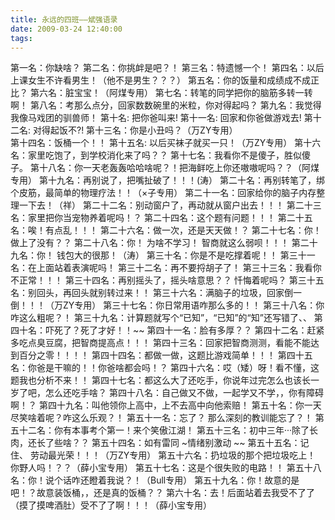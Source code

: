 ```yaml
---
title: 永远的四班——斌强语录
date: 2009-03-24 12:40:00
tags:
---
```






第一名：你缺啥？ 
第二名：你挑衅是吧？！ 
第三名：特遗憾一个！ 
第四名：以后上课女生不许看男生！（他不是男生？？？） 
第五名：你的饭量和成绩成不成正比？ 
第六名：脏宝宝！（阿煤专用） 
第七名：转笔的同学把你的脑筋多转一转啊！ 
第八名：考那么点分，回家数数碗里的米粒，你对得起吗？ 
第九名：我觉得我像马戏团的驯兽师！ 
第十名: 把你爸叫来! 
第十一名: 回家和你爸做游戏去! 
第十二名: 对得起饭不?! 
第十三名：你是小丑吗？（万ZY专用）   
第十四名：饭桶一个！！ 
第十五名: 以后买袜子就买一只！（万ZY专用） 
第十六名：家里吃饱了，到学校消化来了吗？？ 
第十七名：我看你不是傻子，胜似傻子。 
第十八名：你一天老轰轰哈哈啥呢？！把海鲜吃上你还嗷嗷呢吗？？（阿煤专用） 
第十九名：再别说了，把嘴扯破了！！！(涛） 
第二十名：再别转笔了，绑个皮筋，最简单的物理疗法！！（×子专用） 
第二十一名：回家给你的脑子内存整理一下去！（祥） 
第二十二名：别动窗户了，再动就从窗户出去！！！ 
第二十三名：家里把你当宠物养着呢吗！？ 
第二十四名：这个题有问题！！！ 
第二十五名：唉！有点乱！！！ 
第二十六名：做一次，还是天天做！？ 
第二十七名：你！ 做上了没有？？ 
第二十八名：你！ 为啥不学习！ 智商就这么弱呗！！！ 
第二十九名：你！ 钱包大的很那！（涛） 
第三十名：你是不是吃撑着呢！！ 
第三十一名：在上面站着表演呢吗！ 
第三十二名：再不要捋胡子了！ 
第三十三名：我看你不正常！！！ 
第三十四名：再别摇头了，摇头啥意思？？ 忏悔着呢吗？ 
第三十五名：别回头，再回头就别转过来！！ 
第三十六名：满脑子的垃圾，回家倒一倒！！！（万ZY专用） 
第三十七名：你日常用语咋那么多的！！ 
第三十八名：你咋这么粗呢？！ 
第三十九名：计算题就写个“已知”，“已知”的“知”还写错了、、 
第四十名：吓死了？死了才好！！~~ 
第四十一名：脸有多厚？？ 
第四十二名：赶紧多吃点臭豆腐，把智商提高点！！！ 
第四十三名：回家把智商测测，看能不能达到百分之零！！！！ 
第四十四名：都做一做，这题比游戏简单！！！ 
第四十五名：你爸是干嘛的！！你爸啥都会吗！？ 
第四十六名：哎（矮）呀！看不懂，这题我也分析不来！！ 
第四十七名：都这么大了还吃手，你说年过完怎么也该长一岁了吧，怎么还吃手啥？ 
第四十八名：自己做又不做，一起学又不学，，你有障碍啊！？ 
第四十九名：叫他领你上高中，上不去高中向他索赔！ 
第五十名：你一天尽笑啥着呢？咋这么乐观？！ 
第五十一名：忘了？ 那么深刻的教训能忘了？！ 
第五十二名：你有本事考个第一！来个笑傲江湖！ 
第五十三名：初中三年···除了长肉，还长了些啥？？ 
第五十四名：如有雷同 ~情绪别激动 ~~ 
第五十五名：记住、 劳动最光荣！！！（万ZY专用） 
第五十六名：扔垃圾的那个把垃圾吃上！ 你野人吗！？？（薛小宝专用）
第五十七名：这是个很失败的电路！！ 
第五十八名：你！说个话咋还瞪着我说？！（Bull专用） 
第五十九名：你！故意的是吧！？故意装饭桶，，还是真的饭桶？？ 
第六十名：去！后面站着去我受不了了（摸了摸啤酒肚）受不了了啊！！！（薛小宝专用）

